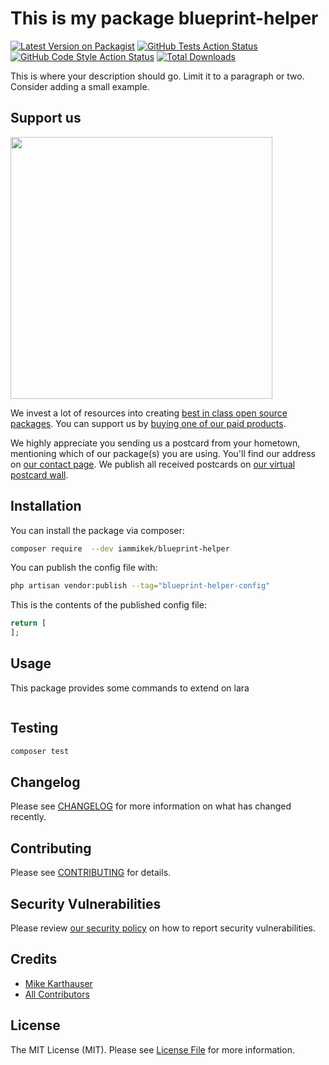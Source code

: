 # This is my package blueprint-helper

[![Latest Version on Packagist](https://img.shields.io/packagist/v/iammikek/blueprint-helper.svg?style=flat-square)](https://packagist.org/packages/iammikek/blueprint-helper)
[![GitHub Tests Action Status](https://img.shields.io/github/actions/workflow/status/iammikek/blueprint-helper/run-tests.yml?branch=main&label=tests&style=flat-square)](https://github.com/iammikek/blueprint-helper/actions?query=workflow%3Arun-tests+branch%3Amain)
[![GitHub Code Style Action Status](https://img.shields.io/github/actions/workflow/status/iammikek/blueprint-helper/fix-php-code-style-issues.yml?branch=main&label=code%20style&style=flat-square)](https://github.com/iammikek/blueprint-helper/actions?query=workflow%3A"Fix+PHP+code+style+issues"+branch%3Amain)
[![Total Downloads](https://img.shields.io/packagist/dt/iammikek/blueprint-helper.svg?style=flat-square)](https://packagist.org/packages/iammikek/blueprint-helper)

This is where your description should go. Limit it to a paragraph or two. Consider adding a small example.

## Support us

[<img src="https://github-ads.s3.eu-central-1.amazonaws.com/blueprint-helper.jpg?t=1" width="419px" />](https://spatie.be/github-ad-click/blueprint-helper)

We invest a lot of resources into creating [best in class open source packages](https://spatie.be/open-source). You can support us by [buying one of our paid products](https://spatie.be/open-source/support-us).

We highly appreciate you sending us a postcard from your hometown, mentioning which of our package(s) you are using. You'll find our address on [our contact page](https://spatie.be/about-us). We publish all received postcards on [our virtual postcard wall](https://spatie.be/open-source/postcards).

## Installation

You can install the package via composer:

```bash
composer require  --dev iammikek/blueprint-helper
```

You can publish the config file with:

```bash
php artisan vendor:publish --tag="blueprint-helper-config"
```

This is the contents of the published config file:

```php
return [
];
```

## Usage

This package provides some commands to extend on lara

```php

```

## Testing

```bash
composer test
```

## Changelog

Please see [CHANGELOG](CHANGELOG.md) for more information on what has changed recently.

## Contributing

Please see [CONTRIBUTING](CONTRIBUTING.md) for details.

## Security Vulnerabilities

Please review [our security policy](../../security/policy) on how to report security vulnerabilities.

## Credits

- [Mike Karthauser](https://github.com/iammikek)
- [All Contributors](../../contributors)

## License

The MIT License (MIT). Please see [License File](LICENSE.md) for more information.
